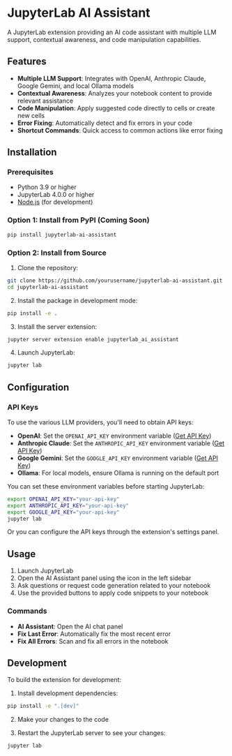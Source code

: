 # JupyterLab AI Assistant

A JupyterLab extension providing an AI code assistant with multiple LLM support, contextual awareness, and code manipulation capabilities.

## Features

- **Multiple LLM Support**: Integrates with OpenAI, Anthropic Claude, Google Gemini, and local Ollama models
- **Contextual Awareness**: Analyzes your notebook content to provide relevant assistance
- **Code Manipulation**: Apply suggested code directly to cells or create new cells
- **Error Fixing**: Automatically detect and fix errors in your code
- **Shortcut Commands**: Quick access to common actions like error fixing

## Installation

### Prerequisites

- Python 3.9 or higher
- JupyterLab 4.0.0 or higher
- [Node.js](https://nodejs.org/en/) (for development)

### Option 1: Install from PyPI (Coming Soon)

```bash
pip install jupyterlab-ai-assistant
```

### Option 2: Install from Source

1. Clone the repository:

```bash
git clone https://github.com/yourusername/jupyterlab-ai-assistant.git
cd jupyterlab-ai-assistant
```

2. Install the package in development mode:

```bash
pip install -e .
```

3. Install the server extension:

```bash
jupyter server extension enable jupyterlab_ai_assistant
```

4. Launch JupyterLab:

```bash
jupyter lab
```

## Configuration

### API Keys

To use the various LLM providers, you'll need to obtain API keys:

- **OpenAI**: Set the `OPENAI_API_KEY` environment variable ([Get API Key](https://platform.openai.com/api-keys))
- **Anthropic Claude**: Set the `ANTHROPIC_API_KEY` environment variable ([Get API Key](https://www.anthropic.com/api))
- **Google Gemini**: Set the `GOOGLE_API_KEY` environment variable ([Get API Key](https://ai.google.dev/))
- **Ollama**: For local models, ensure Ollama is running on the default port

You can set these environment variables before starting JupyterLab:

```bash
export OPENAI_API_KEY="your-api-key"
export ANTHROPIC_API_KEY="your-api-key"
export GOOGLE_API_KEY="your-api-key"
jupyter lab
```

Or you can configure the API keys through the extension's settings panel.

## Usage

1. Launch JupyterLab
2. Open the AI Assistant panel using the icon in the left sidebar
3. Ask questions or request code generation related to your notebook
4. Use the provided buttons to apply code snippets to your notebook

### Commands

- **AI Assistant**: Open the AI chat panel
- **Fix Last Error**: Automatically fix the most recent error
- **Fix All Errors**: Scan and fix all errors in the notebook

## Development

To build the extension for development:

1. Install development dependencies:

```bash
pip install -e ".[dev]"
```

2. Make your changes to the code

3. Restart the JupyterLab server to see your changes:

```bash
jupyter lab
```